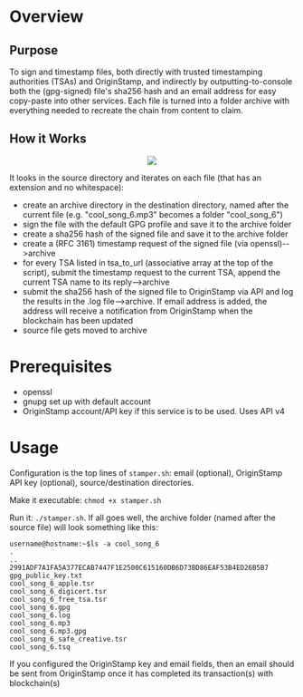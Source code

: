# Overview
## Purpose
To sign and timestamp files, both directly with trusted timestamping authorities (TSAs) and OriginStamp, and indirectly by outputting-to-console both the (gpg-signed) file's sha256 hash and an email address for easy copy-paste into other services. Each file is turned into a folder archive with everything needed to recreate the chain from content to claim.

## How it Works

<p align="center">
<img src="https://user-images.githubusercontent.com/21364725/194717695-1f0d1d91-0d0b-4825-a072-b8d13d4395d3.png"/>
</p>

It looks in the source directory and iterates on each file (that has an extension and no whitespace):
- create an archive directory in the destination directory, named after the current file (e.g. "cool_song_6.mp3" becomes a folder "cool_song_6")
- sign the file with the default GPG profile and save it to the archive folder
- create a sha256 hash of the signed file and save it to the archive folder
- create a (RFC 3161) timestamp request of the signed file (via openssl)-->archive  
- for every TSA listed in tsa_to_url (associative array at the top of the script), submit the timestamp request to the current TSA, append the current TSA name to its reply-->archive
- submit the sha256 hash of the signed file to OriginStamp via API and log the results in the .log file-->archive. If email address is added, the address will receive a notification from OriginStamp when the blockchain has been updated
- source file gets moved to archive


# Prerequisites
- openssl
- gnupg set up with default account
- OriginStamp account/API key if this service is to be used. Uses API v4

# Usage
Configuration is the top lines of `stamper.sh`: email (optional), OriginStamp API key (optional), source/destination directories.

Make it executable: `chmod +x stamper.sh`

Run it: `./stamper.sh`. If all goes well, the archive folder (named after the source file) will look something like this:
```
username@hostname:~$ls -a cool_song_6
.
..
2991ADF7A1FA5A377ECAB7447F1E2500C615160DB6D73BD86EAF53B4ED26B5B7
gpg_public_key.txt
cool_song_6_apple.tsr
cool_song_6_digicert.tsr
cool_song_6_free_tsa.tsr
cool_song_6.gpg
cool_song_6.log
cool_song_6.mp3
cool_song_6.mp3.gpg
cool_song_6_safe_creative.tsr
cool_song_6.tsq
```

If you configured the OriginStamp key and email fields, then an email should be sent from OriginStamp once it has completed its transaction(s) with blockchain(s)
